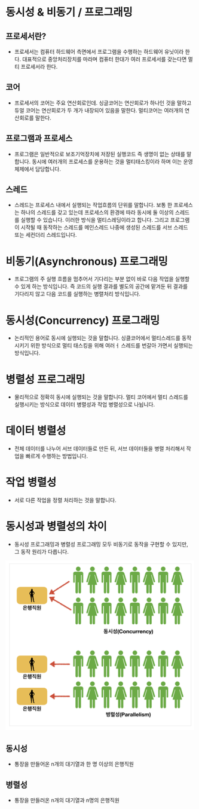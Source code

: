 # 동시성 & 비동기 / 프로그래밍

## 프로세서란?

- 프로세서는 컴퓨터 하드웨어 측면에서 프로그램을 수행하는 하드웨어 유닛이라 한다. 대표적으로 중앙처리장치를 마라며 컴퓨터 한대가 여러 프로세서를 갖는다면 멀티 프로세서라 한다.

## 코어

- 프로세서의 코어는 주요 연산회로인데. 싱글코어는 연산회로가 하나인 것을 말하고 듀얼 코어는 연산회로가 두 개가 내장되어 있음을 말한다. 멀티코어는 여러개의 연산회로를 말한다.

## 프로그램과 프로세스

- 프로그램은 일반적으로 보조기억장치에 저장된 실행코드 즉 생명이 없는 상태를 말합니다. 동시에 여러개의 프로세스를 운용하는 것을 멀티태스킹이라 하며 이는 운영체제에서 담당합니다.
## 스레드

- 스레드는 프로세스 내에서 실행되는 작업흐름의 단위를 말합니다. 보통 한 프로세스는 하나의 스레드를 갖고 있는데 프로세스의 환경에 따라 동시에 둘 이상의 스레드를 실행할 수 있습니다. 이러한 방식을 멀티스레딩이라고 합니다. 그리고 프로그램이 시작될 때 동작하는 스레드를 메인스레드 나중에 생성된 스레드를 서브 스레드 또는 세컨더리 스레드입니다.

# 비동기(Asynchronous) 프로그래밍

- 프로그램의 주 실행 흐름을 멈추어서 기다리는 부분 없이 바로 다음 작업을 실행할 수 있게 하는 방식입니다. 즉 코드의 실행 결과를 별도의 공간에 맡겨둔 뒤 결과를 기다리지 않고 다음 코드를 실행하는 병렬처리 방식입니다.

# 동시성(Concurrency) 프로그래밍

- 논리적인 용어로 동시에 실행되는 것을 말합니다. 싱클코어에서 멀티스레드를 동작시키기 위한 방식으로 멀티 태스킹을 위해 여러ㅓ 스레드를 번갈아 가면서 실행되는 방식입니다.


# 병렬성 프로그래밍

- 물리적으로 정확히 동시에 실행되는 것을 말합니다. 멀티 코어에서 멀티 스레드를 실행시키는 방식으로 데이터 병렬성과 작업 병렬성으로 나뉩니다.


# 데이터 병렬성

- 전체 데이터를 나누어 서브 데이터들로 만든 뒤, 서브 데이터들을 병렬 처리해서 작업을 빠르게 수행하는 방법입니다.

# 작업 병렬성

- 서로 다른 작업을 정렬 처리하는 것을 말합니다.


# 동시성과 병렬성의 차이

- 동시성 프로그래밍과 병렬성 프로그래밍 모두 비동기로 동작을 구현할 수 있지만, 그 동작 원리가 다릅니다.

![Concurrency & Parallelism](/images/Concurrency&Parallelism.png)

## 동시성

- 통장을 만들어온 n개의 대기열과 한 명 이상의 은행직원

## 병렬성

- 통장을 만들러온 n개의 대기열과 n명의 은행직원

